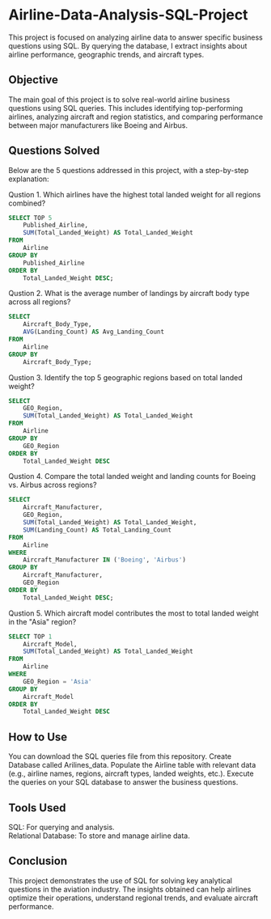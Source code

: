 # Airline-Data-Analysis-SQL-Project

This project is focused on analyzing airline data to answer specific business questions using SQL. By querying the database, I extract insights about airline performance, geographic trends, and aircraft types.

## Objective

The main goal of this project is to solve real-world airline business questions using SQL queries. This includes identifying top-performing airlines, analyzing aircraft and region statistics, and comparing performance between major manufacturers like Boeing and Airbus.

 ## Questions Solved
Below are the 5 questions addressed in this project, with a step-by-step explanation:

Qustion 1. Which airlines have the highest total landed weight for all regions combined?
```sql
SELECT TOP 5
    Published_Airline, 
    SUM(Total_Landed_Weight) AS Total_Landed_Weight
FROM 
    Airline
GROUP BY 
    Published_Airline
ORDER BY 
    Total_Landed_Weight DESC;
```

Qustion 2. What is the average number of landings by aircraft body type across all regions?
```sql
SELECT 
    Aircraft_Body_Type, 
    AVG(Landing_Count) AS Avg_Landing_Count
FROM 
    Airline
GROUP BY 
    Aircraft_Body_Type;
```


Qustion 3. Identify the top 5 geographic regions based on total landed weight?
```sql
SELECT 
    GEO_Region, 
    SUM(Total_Landed_Weight) AS Total_Landed_Weight
FROM 
    Airline
GROUP BY 
    GEO_Region
ORDER BY 
    Total_Landed_Weight DESC
```

Qustion 4. Compare the total landed weight and landing counts for Boeing vs. Airbus across regions?
```sql
SELECT 
    Aircraft_Manufacturer, 
    GEO_Region, 
    SUM(Total_Landed_Weight) AS Total_Landed_Weight, 
    SUM(Landing_Count) AS Total_Landing_Count
FROM 
    Airline
WHERE 
    Aircraft_Manufacturer IN ('Boeing', 'Airbus')
GROUP BY 
    Aircraft_Manufacturer, 
    GEO_Region
ORDER BY 
    Total_Landed_Weight DESC;
```

Qustion 5. Which aircraft model contributes the most to total landed weight in the "Asia" region?
```sql
SELECT TOP 1 
    Aircraft_Model, 
    SUM(Total_Landed_Weight) AS Total_Landed_Weight
FROM 
    Airline
WHERE 
    GEO_Region = 'Asia'
GROUP BY 
    Aircraft_Model
ORDER BY 
    Total_Landed_Weight DESC
```

## How to Use
You can download the SQL queries file from this repository.
Create Database called Arilines_data.
Populate the Airline table with relevant data (e.g., airline names, regions, aircraft types, landed weights, etc.).
Execute the queries on your SQL database to answer the business questions.

## Tools Used
SQL: For querying and analysis. <br>
Relational Database: To store and manage airline data.

## Conclusion
This project demonstrates the use of SQL for solving key analytical questions in the aviation industry. The insights obtained can help airlines optimize their operations, understand regional trends, and evaluate aircraft performance.
